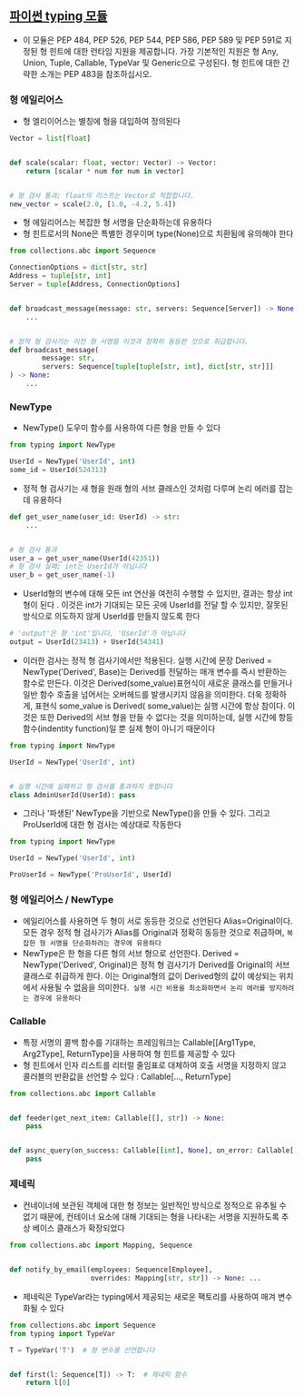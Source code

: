 ## [파이썬 typing 모듈](https://python.flowdas.com/library/typing.html#)

- 이 모듈은 PEP 484, PEP 526, PEP 544, PEP 586, PEP 589 및 PEP 591로 지정된 형 힌트에 대한 런타임 지원을 제공합니다. 가장 기본적인 지원은 형 Any, Union,
  Tuple, Callable, TypeVar 및 Generic으로 구성된다. 형 힌트에 대한 간략한 소개는 PEP 483을 참조하십시오.

### 형 에일리어스

- 형 엘리이어스는 별칭에 형을 대입하여 정의된다

```python
Vector = list[float]


def scale(scalar: float, vector: Vector) -> Vector:
    return [scalar * num for num in vector]


# 형 검사 통과; float의 리스트는 Vector로 적합합니다.
new_vector = scale(2.0, [1.0, -4.2, 5.4])
```

- 형 에일리어스는 복잡한 형 서명을 단순화하는데 유용하다
- 형 힌트로서의 None은 특별한 경우이며 type(None)으로 치환됨에 유의해야 한다

```python
from collections.abc import Sequence

ConnectionOptions = dict[str, str]
Address = tuple[str, int]
Server = tuple[Address, ConnectionOptions]


def broadcast_message(message: str, servers: Sequence[Server]) -> None:
    ...


# 정적 형 검사기는 이전 형 서명을 이것과 정확히 동등한 것으로 취급합니다.
def broadcast_message(
        message: str,
        servers: Sequence[tuple[tuple[str, int], dict[str, str]]]
) -> None:
    ...

```

### NewType

- NewType() 도우미 함수를 사용하여 다른 형을 만들 수 있다

```python
from typing import NewType

UserId = NewType('UserId', int)
some_id = UserId(524313)
```

- 정적 형 검사기는 새 형을 원래 형의 서브 클래스인 것처럼 다루며 논리 에러를 잡는데 유용하다

```python
def get_user_name(user_id: UserId) -> str:
    ...


# 형 검사 통과
user_a = get_user_name(UserId(42351))
# 형 검사 실패; int는 UserId가 아닙니다
user_b = get_user_name(-1)
```

- UserId형의 변수에 대해 모든 int 연산을 여전히 수행할 수 있지만, 결과는 항상 int형이 된다 . 이것은 int가 기대되는 모든 곳에 UserId를 전달 할 수 있지만, 잘못된 방식으로 의도하지 않게
  UserId를 만들지 않도록 한다

```python
# 'output'은 형 'int'입니다, 'UserId'가 아닙니다
output = UserId(23413) + UserId(54341)
```

- 이러한 검사는 정적 형 검사기에서만 적용된다. 실행 시간에 문장 Derived = NewType('Derived', Base)는 Derived를 전달하는 매개 변수를 즉시 반환하는 함수로 만든다. 이것은
  Derived(some_value)표현식이 새로운 클래스를 만들거나 일반 함수 호출을 넘어서는 오버헤드를 발생시키지 않음을 의미한다. 더욱 정확하게, 표현식 some_value is Derived(
  some_value)는 실행 시간에 항상 참이다. 이것은 또한 Derived의 서브 형을 만들 수 없다는 것을 의미하는데, 실행 시간에 항등함수(indentity function)일 뿐 실제 형이 아니기 때문이다

```python
from typing import NewType

UserId = NewType('UserId', int)


# 실행 시간에 실패하고 형 검사를 통과하지 못합니다
class AdminUserId(UserId): pass
```

- 그러나 '파생된' NewType을 기반으로 NewType()을 만들 수 있다. 그리고 ProUserId에 대한 형 검사는 예상대로 작동한다

```python
from typing import NewType

UserId = NewType('UserId', int)

ProUserId = NewType('ProUserId', UserId)
```

### 형 에일리어스 / NewType

- 에일리어스를 사용하면 두 형이 서로 동등한 것으로 선언된다 Alias=Original이다. 모든 경우 정적 형 검사기가 Alias를 Original과 정확히 동등한 것으로
  취급하며, `복잡한 형 서명을 단순화하려는 경우에 유용하다`
- NewType은 한 형을 다른 형의 서브 형으로 선언한다. Derived = NewType('Derived', Original)은 정적 형 검사기가 Derived를 Original의 서브 클래스로 취급하게 한다.
  이는 Original형의 값이 Derived형의 값이 예상되는 위치에서 사용될 수 없음을 의미한다.` 실행 시간 비용을 최소화하면서 논리 에러를 방지하려는 경우에 유용하다`

### Callable

- 특정 서명의 콜백 함수를 기대하는 프레임워크는 Callable[[Arg1Type, Arg2Type], ReturnType]을 사용하여 형 힌트를 제공할 수 있다
- 형 힌트에서 인자 리스트를 리터럴 줄임표로 대체하여 호출 서명을 지정하지 않고 콜러블의 반환값을 선언할 수 있다 : Callable[..., ReturnType]

```python
from collections.abc import Callable


def feeder(get_next_item: Callable[[], str]) -> None:
    pass


def async_query(on_success: Callable[[int], None], on_error: Callable[[int, Exception], None]) -> None:
    pass
```

### 제네릭

- 컨네이너에 보관된 객체에 대한 형 정보는 일반적인 방식으로 정적으로 유추될 수 없기 때문에, 컨테이너 요소에 대해 기대되는 형을 나타내는 서명을 지원하도록 추상 베이스 클래스가 확장되었다

```python
from collections.abc import Mapping, Sequence


def notify_by_email(employees: Sequence[Employee],
                    overrides: Mapping[str, str]) -> None: ...
```

- 제네릭은 TypeVar라는 typing에서 제공되는 새로운 팩토리를 사용하여 매겨 변수화될 수 있다

```python
from collections.abc import Sequence
from typing import TypeVar

T = TypeVar('T')  # 형 변수를 선언합니다


def first(l: Sequence[T]) -> T:  # 제네릭 함수
    return l[0]
```